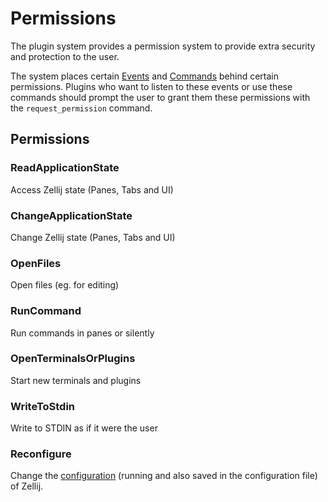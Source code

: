 # Permissions
The plugin system provides a permission system to provide extra security and protection to the user.

The system places certain [Events](./plugin-api-events.md) and [Commands](./plugin-api-commands.md) behind certain permissions.
Plugins who want to listen to these events or use these commands should prompt the user to grant them these permissions with the `request_permission` command.

## Permissions
### ReadApplicationState
Access Zellij state (Panes, Tabs and UI)

### ChangeApplicationState
Change Zellij state (Panes, Tabs and UI)

### OpenFiles
Open files (eg. for editing)

### RunCommand
Run commands in panes or silently

### OpenTerminalsOrPlugins
Start new terminals and plugins

### WriteToStdin
Write to STDIN as if it were the user

### Reconfigure
Change the [configuration](./configuration.md) (running and also saved in the configuration file) of Zellij.

